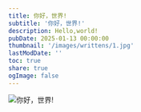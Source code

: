 ```yaml
---
title: 你好，世界!
subtitle: '你好，世界!'
description: Hello,world!
pubDate: 2025-01-13 00:00:00
thumbnail: '/images/writtens/1.jpg'
lastModDate: ''
toc: true
share: true
ogImage: false
---
```



![你好，世界!](/images/writtens/1.jpg)
